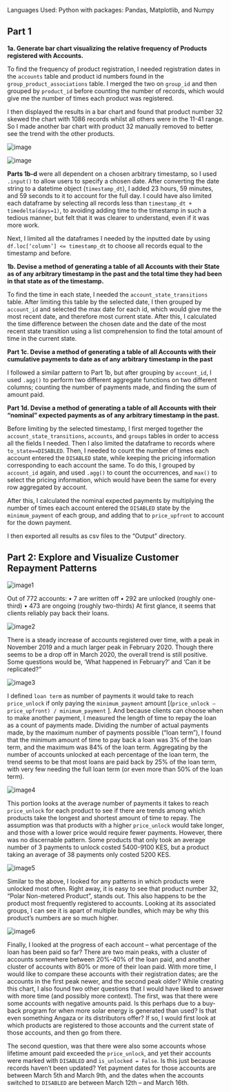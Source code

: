 Languages Used: Python with packages: Pandas, Matplotlib, and Numpy

## Part 1

**1a. Generate bar chart visualizing the relative frequency of Products registered with Accounts.**

To find the frequency of product registration, I needed registration dates in the `accounts` table and product id numbers found in the `group_product_associations` table. I merged the two on `group_id` and then grouped by `product_id` before counting the number of records, which would give me the number of times each product was registered. 

I then displayed the results in a bar chart and found that product number 32 skewed the chart with 1086 records whilst all others were in the 11-41 range. So I made another bar chart with product 32 manually removed to better see the trend with the other products. 

![image](https://github.com/lorijta92/payg-solar/blob/master/Output/product_registration1.png?raw=true)

![image](https://github.com/lorijta92/payg-solar/blob/master/Output/product_registration2.png?raw=true)

**Parts 1b-d** were all dependent on a chosen arbitrary timestamp, so I used `.input()` to allow users to specify a chosen date. After converting the date string to a datetime object (`timestamp_dt`), I added 23 hours, 59 minutes, and 59 seconds to it to account for the full day. I could have also limited each dataframe by selecting all records less than `timestamp_dt + timedelta(days=1)`, to avoiding adding time to the timestamp in such a tedious manner, but felt that it was clearer to understand, even if it was more work. 

Next, I limited all the dataframes I needed by the inputted date by using `df.loc[‘column’] <= timestamp_dt` to choose all records equal to the timestamp and before. 


**1b. Devise a method of generating a table of all Accounts with their State as of any arbitrary timestamp in the past and the total time they had been in that state as of the timestamp.**

To find the time in each state, I needed the `account_state_transitions` table. After limiting this table by the selected date, I then grouped by `account_id` and selected the max date for each id, which would give me the most recent date, and therefore most current state. After this, I calculated the time difference between the chosen date and the date of the most recent state transition using a list comprehension to find the total amount of time in the current state.


**Part 1c. Devise a method of generating a table of all Accounts with their cumulative payments to date as of any arbitrary timestamp in the past**

I followed a similar pattern to Part 1b, but after grouping by `account_id`, I used `.agg()` to perform two different aggregate functions on two different columns; counting the number of payments made, and finding the sum of amount paid.  


**Part 1d. Devise a method of generating a table of all Accounts with their “nominal” expected payments as of any arbitrary timestamp in the past.**

Before limiting by the selected timestamp, I first merged together the `account_state_transitions`, `accounts`, and `groups` tables in order to access all the fields I needed. Then I also limited the dataframe to records where `to_state==DISABLED`. Then, I needed to count the number of times each account entered the `DISABLED` state, while keeping the pricing information corresponding to each account the same. To do this, I grouped by `account_id` again, and used `.agg()` to count the occurrences, and `max()` to select the pricing information, which would have been the same for every row aggregated by account. 

After this, I calculated the nominal expected payments by multiplying the number of times each account entered the `DISABLED` state by the `minimum_payment` of each group, and adding that to `price_upfront` to account for the down payment. 

I then exported all results as csv files to the “Output” directory. 


## Part 2: Explore and Visualize Customer Repayment Patterns

![image1]( https://github.com/lorijta92/payg-solar/blob/master/Output/Part2/account_overview.png?raw=true) 

Out of 772 accounts:
•	7 are written off
•	292 are unlocked (roughly one-third)
•	473 are ongoing (roughly two-thirds)
At first glance, it seems that clients reliably pay back their loans.

![image2]( https://github.com/lorijta92/payg-solar/blob/master/Output/Part2/registrations_over_time.png?raw=true)

There is a steady increase of accounts registered over time, with a peak in November 2019 and a much larger peak in February 2020. Though there seems to be a drop off in March 2020, the overall trend is still positive. Some questions would be, ‘What happened in February?’ and ‘Can it be replicated?”

![image3]( https://github.com/lorijta92/payg-solar/blob/master/Output/Part2/num_accounts_unlocked_as_pct_loan_term.png?raw=true) 

I defined `loan term` as number of payments it would take to reach `price_unlock` if only paying the `minimum_payment` amount [(`price_unlock – price_upfront) / minimum_payment` ]. And because clients can choose when to make another payment, I measured the length of time to repay the loan as a count of payments made.
Dividing the number of actual payments made, by the maximum number of payments possible (“loan term”), I found that the minimum amount of time to pay back a loan was 3% of the loan term, and the maximum was 84% of the loan term.
Aggregating by the number of accounts unlocked at each percentage of the loan term, the trend seems to be that most loans are paid back by 25% of the loan term, with very few needing the full loan term (or even more than 50% of the loan term).

![image4]( https://github.com/lorijta92/payg-solar/blob/master/Output/Part2/avg_num_payments_to_unlock.png?raw=true) 

This portion looks at the average number of payments it takes to reach `price_unlock` for each product to see if there are trends among which products take the longest and shortest amount of time to repay. The assumption was that products with a higher `price_unlock` would take longer, and those with a lower price would require fewer payments. However, there was no discernable pattern. Some products that only took an average number of 3 payments to unlock costed 5400-9100 KES, but a product taking an average of 38 payments only costed 5200 KES.

![image5]( https://github.com/lorijta92/payg-solar/blob/master/Output/Part2/products_unlocked.png?raw=true)

Similar to the above, I looked for any patterns in which products were unlocked most often. Right away, it is easy to see that product number 32, “Polar Non-metered Product”, stands out. This also happens to be the product most frequently registered to accounts. Looking at its associated groups, I can see it is apart of multiple bundles, which may be why this product’s numbers are so much higher.

![image6]( https://github.com/lorijta92/payg-solar/blob/master/Output/Part2/progress_of_ongoing_accounts.png?raw=true) 

Finally, I looked at the progress of each account – what percentage of the loan has been paid so far? There are two main peaks, with a cluster of accounts somewhere between 20%-40% of the loan paid, and another cluster of accounts with 80% or more of their loan paid. With more time, I would like to compare these accounts with their registration dates; are the accounts in the first peak newer, and the second peak older?
While creating this chart, I also found two other questions that I would have liked to answer with more time (and possibly more context). The first, was that there were some accounts with negative amounts paid. Is this perhaps due to a buy-back program for when more solar energy is generated than used? Is that even something Angaza or its distributors offer? If so, I would first look at which products are registered to those accounts and the current state of those accounts, and then go from there.

The second question, was that there were also some accounts whose lifetime amount paid exceeded the `price_unlock`, and yet their accounts were marked with `DISABLED` and `is_unlocked = False`. Is this just because records haven’t been updated? Yet payment dates for those accounts are between March 5th and March 9th, and the dates when the accounts switched to `DISABLED` are between March 12th – and March 16th.
